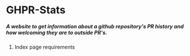 # GHPR-Stats
##### A website to get information about a github repository's PR history and how welcoming they are to outside PR's.

1. Index page requirements
```
```